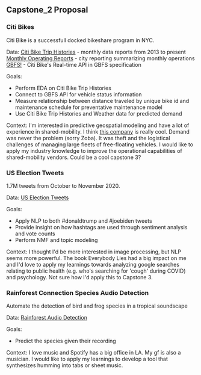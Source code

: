 ## Capstone_2 Proposal


### Citi Bikes

Citi Bike is a successfull docked bikeshare program in NYC.

Data:
[Citi Bike Trip Histories](https://s3.amazonaws.com/tripdata/index.html)  - monthly data reports from 2013 to present
[Monthly Operating Reports](https://www.citibikenyc.com/system-data/operating-reports) - city reporting summarizing monthly operations
[GBFS!](http://gbfs.citibikenyc.com/gbfs/gbfs.json) - Citi Bike's Real-time API in GBFS specification

Goals:
- Perform EDA on Citi Bike Trip Histories
- Connect to GBFS API for vehicle status information
- Measure relationship between distance traveled by unique bike id and maintenance schedule for preventative maintenance model
- Use Citi Bike Trip Histories and Weather data for predicted demand

Context: I'm interested in predictive geospatial modeling and have a lot of experience in shared-mobility. I think [this company](https://www.zoba.com/) is really cool. Demand was never the problem (sorry Zoba). It was theft and the logistical challenges of managing large fleets of free-floating vehicles. I would like to apply my industry knowledge to improve the operational capabilities of shared-mobility vendors. Could be a cool capstone 3?

### US Election Tweets

1.7M tweets from October to November 2020.

Data:
[US Election Tweets](https://www.kaggle.com/manchunhui/us-election-2020-tweets)

Goals:
- Apply NLP to both #donaldtrump and #joebiden tweets
- Provide insight on how hashtags are used through sentiment analysis and vote counts
- Perform NMF and topic modeling

Context: I thought I'd be more interested in image processing, but NLP seems more powerful. The book Everybody Lies had a big impact on me and I'd love to apply my learnings towards analyzing google searches relating to public health (e.g. who's searching for 'cough' during COVID) and psychology. Not sure how I'd apply this to Capstone 3.

### Rainforest Connection Species Audio Detection

Automate the detection of bird and frog species in a tropical soundscape

Data:
[Rainforest Audio Detection](https://www.kaggle.com/c/rfcx-species-audio-detection/data)

Goals:
- Predict the species given their recording

Context: I love music and Spotify has a big office in LA. My gf is also a musician. I would like to apply my learnings to develop a tool that synthesizes humming into tabs or sheet music. 
